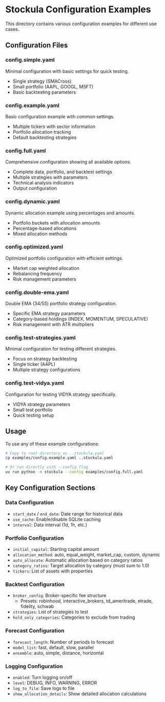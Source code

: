 # Stockula Configuration Examples

This directory contains various configuration examples for different use cases.

## Configuration Files

### config.simple.yaml

Minimal configuration with basic settings for quick testing.

- Single strategy (SMACross)
- Small portfolio (AAPL, GOOGL, MSFT)
- Basic backtesting parameters

### config.example.yaml

Basic configuration example with common settings.

- Multiple tickers with sector information
- Portfolio allocation tracking
- Default backtesting strategies

### config.full.yaml

Comprehensive configuration showing all available options.

- Complete data, portfolio, and backtest settings
- Multiple strategies with parameters
- Technical analysis indicators
- Output configuration

### config.dynamic.yaml

Dynamic allocation example using percentages and amounts.

- Portfolio buckets with allocation amounts
- Percentage-based allocations
- Mixed allocation methods

### config.optimized.yaml

Optimized portfolio configuration with efficient settings.

- Market cap weighted allocation
- Rebalancing frequency
- Risk management parameters

### config.double-ema.yaml

Double EMA (34/55) portfolio strategy configuration.

- Specific EMA strategy parameters
- Category-based holdings (INDEX, MOMENTUM, SPECULATIVE)
- Risk management with ATR multipliers

### config.test-strategies.yaml

Minimal configuration for testing different strategies.

- Focus on strategy backtesting
- Single ticker (AAPL)
- Multiple strategy configurations

### config.test-vidya.yaml

Configuration for testing VIDYA strategy specifically.

- VIDYA strategy parameters
- Small test portfolio
- Quick testing setup

## Usage

To use any of these example configurations:

```bash
# Copy to root directory as ..stockula.yaml
cp examples/config.example.yaml ..stockula.yaml

# Or run directly with --config flag
uv run python -m stockula --config examples/config.full.yaml
```

## Key Configuration Sections

### Data Configuration

- `start_date` / `end_date`: Date range for historical data
- `use_cache`: Enable/disable SQLite caching
- `interval`: Data interval (1d, 1h, etc.)

### Portfolio Configuration

- `initial_capital`: Starting capital amount
- `allocation_method`: auto, equal_weight, market_cap, custom, dynamic
- `auto_allocate`: Automatic allocation based on category ratios
- `category_ratios`: Target allocation by category (must sum to 1.0)
- `tickers`: List of assets with properties

### Backtest Configuration

- `broker_config`: Broker-specific fee structure
  - Presets: robinhood, interactive_brokers, td_ameritrade, etrade, fidelity, schwab
- `strategies`: List of strategies to test
- `hold_only_categories`: Categories to exclude from trading

### Forecast Configuration

- `forecast_length`: Number of periods to forecast
- `model_list`: fast, default, slow, parallel
- `ensemble`: auto, simple, distance, horizontal

### Logging Configuration

- `enabled`: Turn logging on/off
- `level`: DEBUG, INFO, WARNING, ERROR
- `log_to_file`: Save logs to file
- `show_allocation_details`: Show detailed allocation calculations
